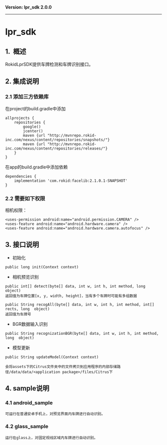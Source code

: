 **Version: lpr_sdk 2.0.0**

***

# lpr_sdk


## 1.  概述

RokidLprSDK提供车牌检测和车牌识别接口。

## 2. 集成说明

### 2.1 添加三方依赖库
在project的build.gradle中添加

```
allprojects {
    repositories {
        google()
        jcenter()
        maven {url "http://mvnrepo.rokid-inc.com/nexus/content/repositories/snapshots/"}
        maven {url "http://mvnrepo.rokid-inc.com/nexus/content/repositories/releases/"}
    }
}
```

在app的build.gradle中添加依赖

```
dependencies {
    implementation 'com.rokid:facelib:2.1.0.1-SNAPSHOT'
}
```	

### 2.2 需要如下权限

相机权限：

```
<uses-permission android:name="android.permission.CAMERA" />
<uses-feature android:name="android.hardware.camera" />
<uses-feature android:name="android.hardware.camera.autofocus" />
```

## 3. 接口说明

* 初始化

```
public long init(Context context)
```

* 相机预览识别

```
public int[] detect(byte[] data, int w, int h, int method, long  object)
返回值为车牌位置[x, y, width, height]，当有多个车牌时可能有多组数据

public String recogAll(byte[] data, int w, int h, int method, int[] rects, long  object)
返回值为车牌号
```

* BGR数据输入识别

```
public String recognizationBGR(byte[] data, int w, int h, int method, long  object)
```

* 模型更新

```
public String updateModel(Context context)

会将assets下的Citrus文件夹中的文件拷贝到应用程序的内部存储路径/data/data/<application package>/files/Citrus下
```
## 4. sample说明
### 4.1 android_sample

	可运行在普通安卓手机上，对预览界面内车牌进行自动识别。

### 4.2 glass_sample

	运行在glass上，对固定视线区域内车牌进行自动识别。

	
